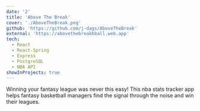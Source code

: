 ```yaml
---
date: '2'
title: 'Above The Break'
cover: './AboveTheBreak.png'
github: 'https://github.com/j-dags/AboveTheBreak'
external: 'https://abovethebreakbball.web.app'
tech:
  - React
  - React-Spring
  - Express
  - PostgreSQL
  - NBA API
showInProjects: true
---
```


Winning your fantasy league was never this easy! This nba stats tracker app helps fantasy basketball managers find the signal through the noise and win their leagues.
